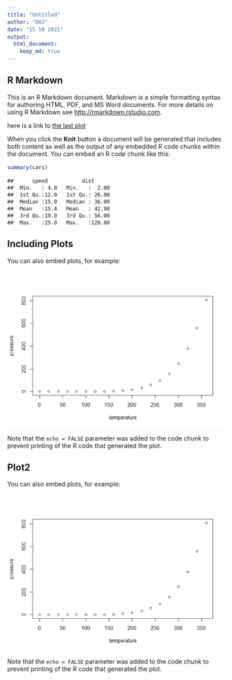```yaml
---
title: "Untitled"
author: "DHJ"
date: "15 10 2021"
output: 
  html_document:
    keep_md: true
---
```




## R Markdown

This is an R Markdown document. Markdown is a simple formatting syntax for authoring HTML, PDF, and MS Word documents. For more details on using R Markdown see <http://rmarkdown.rstudio.com>.

here is a link to [the last plot](#Plot2)

When you click the **Knit** button a document will be generated that includes both content as well as the output of any embedded R code chunks within the document. You can embed an R code chunk like this:


```r
summary(cars)
```

```
##      speed           dist       
##  Min.   : 4.0   Min.   :  2.00  
##  1st Qu.:12.0   1st Qu.: 26.00  
##  Median :15.0   Median : 36.00  
##  Mean   :15.4   Mean   : 42.98  
##  3rd Qu.:19.0   3rd Qu.: 56.00  
##  Max.   :25.0   Max.   :120.00
```

## Including Plots

You can also embed plots, for example:

![](998_test_md_files/figure-html/pressure-1.png)<!-- -->

Note that the `echo = FALSE` parameter was added to the code chunk to prevent printing of the R code that generated the plot.


## Plot2

You can also embed plots, for example:

![](998_test_md_files/figure-html/pressure2-1.png)<!-- -->

Note that the `echo = FALSE` parameter was added to the code chunk to prevent printing of the R code that generated the plot.
